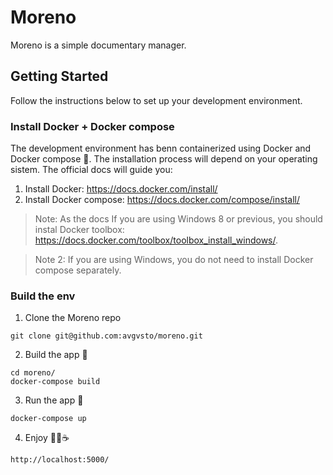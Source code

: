 # Moreno

Moreno is a simple documentary manager.

## Getting Started

Follow the instructions below to set up your development environment.

### Install Docker + Docker compose

The development environment has benn containerized using Docker and Docker compose 🐋.
The installation process will depend on your operating sistem. The official docs will guide you:

1. Install Docker: https://docs.docker.com/install/
2. Install Docker compose: https://docs.docker.com/compose/install/

> Note: As the docs If you are using Windows 8 or previous, you should instal Docker toolbox: https://docs.docker.com/toolbox/toolbox_install_windows/.

> Note 2: If you are using Windows, you do not need to install Docker compose separately.

### Build the env

1. Clone the Moreno repo
```
git clone git@github.com:avgvsto/moreno.git
```

2. Build the app 🔨
```
cd moreno/
docker-compose build
```

3. Run the app 🚀
```
docker-compose up
```

4. Enjoy 🙌🏼☕️
```
http://localhost:5000/
```

